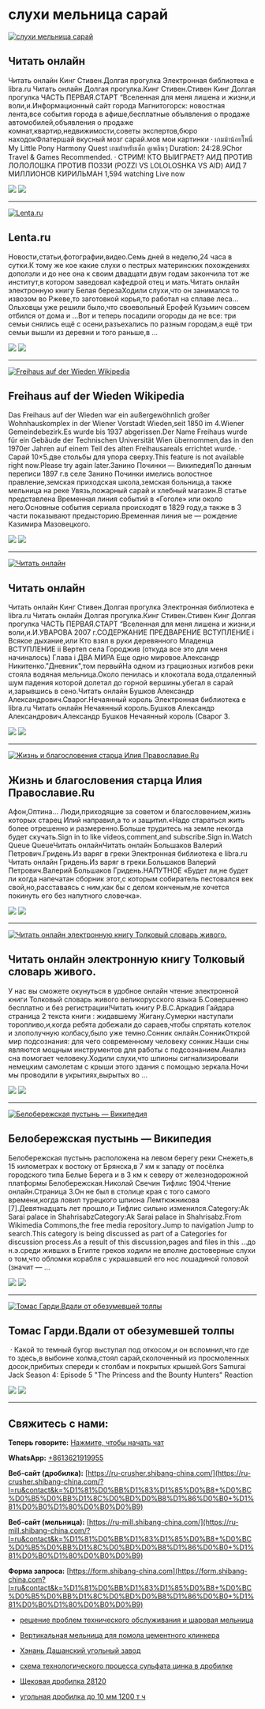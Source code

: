 # слухи мельница сарай

<a href="https://swt.shibang-china.com/?l=ru&img&k=%D1%81%D0%BB%D1%83%D1%85%D0%B8+%D0%BC%D0%B5%D0%BB%D1%8C%D0%BD%D0%B8%D1%86%D0%B0+%D1%81%D0%B0%D1%80%D0%B0%D0%B9" target="_blank">![слухи мельница сарай](http://static.shibang-china.com/all-800x300/1370.jpg)</a>

## Читать онлайн
Читать онлайн Кинг Стивен.Долгая прогулка Электронная библиотека e libra.ru Читать онлайн Долгая прогулка.Кинг Стивен.Стивен Кинг Долгая прогулка ЧАСТЬ ПЕРВАЯ.СТАРТ “Вселенная для меня лишена и жизни,и воли,и.Информационный сайт города Магнитогорск: новостная лента,все события города в афише,бесплатные объявления о продаже автомобилей,объявления о продаже комнат,квартир,недвижимости,советы экспертов,бюро находокФлатершай вкусный мозг сарай.мов мои картинки&nbsp;&#0183;&#32;เกมม้าน้อยโพนี่ My Little Pony Harmony Quest เกมสำหรับเด็ก ดูเพลินๆ Duration: 24:28.9Chor Travel &amp; Games Recommended.&nbsp;&#0183;&#32;СТРИМ! КТО ВЫИГРАЕТ? АИД ПРОТИВ ЛОЛОЛОШКА ПРОТИВ ПОЗЗИ (POZZI VS LOLOLOSHKA VS AID) АИД 7 МИЛЛИОНОВ КИРИЛЬМАН 1,594 watching Live now


<a href="https://whatsapp.shibangsoft.com/WhatsApp.php" target="_blank" title="WhatsApp">![](http://static.shibang-china.com/icon/whatsapp.png)</a> <a href="https://swt.shibang-china.com/?l=ru&icon&k=%D1%81%D0%BB%D1%83%D1%85%D0%B8+%D0%BC%D0%B5%D0%BB%D1%8C%D0%BD%D0%B8%D1%86%D0%B0+%D1%81%D0%B0%D1%80%D0%B0%D0%B9" target="_blank">![](http://static.shibang-china.com/icon/chat-ru.png)</a>

---

<a href="https://swt.shibang-china.com/?l=ru&img&k=%D1%81%D0%BB%D1%83%D1%85%D0%B8+%D0%BC%D0%B5%D0%BB%D1%8C%D0%BD%D0%B8%D1%86%D0%B0+%D1%81%D0%B0%D1%80%D0%B0%D0%B9" target="_blank">![Lenta.ru](http://static.shibang-china.com/all-800x300/1361.jpg)</a>

## Lenta.ru
Новости,статьи,фотографии,видео.Семь дней в неделю,24 часа в сутки.К тому же кое какие слухи о пестрых материнских похождениях доползли и до нее она к своим двадцати двум годам закончила тот же институт,в котором заведовал кафедрой отец и мать.Читать онлайн электронную книгу Белая березаХодили слухи,что он занимался то извозом во Ржеве,то заготовкой корья,то работал на сплаве леса… Ольховцы уже решили было,что своевольный Ерофей Кузьмич совсем отбился от дома и …Вот и теперь посадили огороды да не все: три семьи снялись ещё с осени,разъехались по разным городам,а ещё три семьи вышли из деревни и того раньше,в …


<a href="https://whatsapp.shibangsoft.com/WhatsApp.php" target="_blank" title="WhatsApp">![](http://static.shibang-china.com/icon/whatsapp.png)</a> <a href="https://swt.shibang-china.com/?l=ru&icon&k=%D1%81%D0%BB%D1%83%D1%85%D0%B8+%D0%BC%D0%B5%D0%BB%D1%8C%D0%BD%D0%B8%D1%86%D0%B0+%D1%81%D0%B0%D1%80%D0%B0%D0%B9" target="_blank">![](http://static.shibang-china.com/icon/chat-ru.png)</a>

---

<a href="https://swt.shibang-china.com/?l=ru&img&k=%D1%81%D0%BB%D1%83%D1%85%D0%B8+%D0%BC%D0%B5%D0%BB%D1%8C%D0%BD%D0%B8%D1%86%D0%B0+%D1%81%D0%B0%D1%80%D0%B0%D0%B9" target="_blank">![Freihaus auf der Wieden Wikipedia](http://static.shibang-china.com/all-800x300/1155.jpg)</a>

## Freihaus auf der Wieden Wikipedia
Das Freihaus auf der Wieden war ein au&#223;ergew&#246;hnlich gro&#223;er Wohnhauskomplex in der Wiener Vorstadt Wieden,seit 1850 im 4.Wiener Gemeindebezirk.Es wurde bis 1937 abgerissen.Der Name Freihaus wurde f&#252;r ein Geb&#228;ude der Technischen Universit&#228;t Wien &#252;bernommen,das in den 1970er Jahren auf einem Teil des alten Freihausareals errichtet wurde.&nbsp;&#0183;&#32;Сарай 10&#215;5.две стольбы для упора сверху.This feature is not available right now.Please try again later.Занино Починки — ВикипедияПо данным переписи 1897 г.в селе Занино Починки имелись волостное правление,земская приходская школа,земская больница,а также мельница на реке Увязь,пожарный сарай и хлебный магазин.В статье представлена Временная линия событий в &#171;Гоголе&#187; или около него.Основные события сериала происходят в 1829 году,а также в 3 части показывают предысторию.Временная линия ые — рождение Казимира Мазовецкого.


<a href="https://whatsapp.shibangsoft.com/WhatsApp.php" target="_blank" title="WhatsApp">![](http://static.shibang-china.com/icon/whatsapp.png)</a> <a href="https://swt.shibang-china.com/?l=ru&icon&k=%D1%81%D0%BB%D1%83%D1%85%D0%B8+%D0%BC%D0%B5%D0%BB%D1%8C%D0%BD%D0%B8%D1%86%D0%B0+%D1%81%D0%B0%D1%80%D0%B0%D0%B9" target="_blank">![](http://static.shibang-china.com/icon/chat-ru.png)</a>

---

<a href="https://swt.shibang-china.com/?l=ru&img&k=%D1%81%D0%BB%D1%83%D1%85%D0%B8+%D0%BC%D0%B5%D0%BB%D1%8C%D0%BD%D0%B8%D1%86%D0%B0+%D1%81%D0%B0%D1%80%D0%B0%D0%B9" target="_blank">![Читать онлайн](http://static.shibang-china.com/all-800x300/102.jpg)</a>

## Читать онлайн
Читать онлайн Кинг Стивен.Долгая прогулка Электронная библиотека e libra.ru Читать онлайн Долгая прогулка.Кинг Стивен.Стивен Кинг Долгая прогулка ЧАСТЬ ПЕРВАЯ.СТАРТ “Вселенная для меня лишена и жизни,и воли,и.И.УВАРОВА 2007 г.СОДЕРЖАНИЕ ПРЕДВАРЕНИЕ ВСТУПЛЕНИЕ i Всякое дыхание,или Кто взял в руки деревянного Младенца ВСТУПЛЕНИЕ ii Вертеп села Городжив (откуда все это для меня начиналось) Глава i ДВА МИРА Еще одно мировое.Александр Никитенко.&quot;Дневник&quot;,том первыйНа одном из грациозных изгибов реки стояла водяная мельница.Около пенилась и клокотала вода,отдаленный шум падения которой долетал до горной вершины.убегал в сарай и,зарывшись в сено.Читать онлайн Бушков Александр Александрович.Сварог.Нечаянный король Электронная библиотека e libra.ru Читать онлайн Нечаянный король.Бушков Александр Александрович.Александр Бушков Нечаянный король (Сварог 3.


<a href="https://whatsapp.shibangsoft.com/WhatsApp.php" target="_blank" title="WhatsApp">![](http://static.shibang-china.com/icon/whatsapp.png)</a> <a href="https://swt.shibang-china.com/?l=ru&icon&k=%D1%81%D0%BB%D1%83%D1%85%D0%B8+%D0%BC%D0%B5%D0%BB%D1%8C%D0%BD%D0%B8%D1%86%D0%B0+%D1%81%D0%B0%D1%80%D0%B0%D0%B9" target="_blank">![](http://static.shibang-china.com/icon/chat-ru.png)</a>

---

<a href="https://swt.shibang-china.com/?l=ru&img&k=%D1%81%D0%BB%D1%83%D1%85%D0%B8+%D0%BC%D0%B5%D0%BB%D1%8C%D0%BD%D0%B8%D1%86%D0%B0+%D1%81%D0%B0%D1%80%D0%B0%D0%B9" target="_blank">![Жизнь и благословения старца Илия Православие.Ru](http://static.shibang-china.com/all-800x300/1265.jpg)</a>

## Жизнь и благословения старца Илия Православие.Ru
Афон,Оптина… Люди,приходящие за советом и благословением,жизнь которых старец Илий направил,а то и защитил.&#171;Надо стараться жить более отрешенно и размеренно.Больше трудитесь на земле некогда будет скучать.Sign in to like videos,comment,and subscribe.Sign in.Watch Queue QueueЧитать онлайнЧитать онлайн Большаков Валерий Петрович.Гридень.Из варяг в греки Электронная библиотека e libra.ru Читать онлайн Гридень.Из варяг в греки.Большаков Валерий Петрович.Валерий Большаков Гридень.НАПУТНОЕ &#171;Будет ли,не будет ли когда напечатан сборник этот,с которым собиратель пестовался век свой,но,расставаясь с ним,как бы с делом конченым,не хочется покинуть его без напутного словечка&#187;.


<a href="https://whatsapp.shibangsoft.com/WhatsApp.php" target="_blank" title="WhatsApp">![](http://static.shibang-china.com/icon/whatsapp.png)</a> <a href="https://swt.shibang-china.com/?l=ru&icon&k=%D1%81%D0%BB%D1%83%D1%85%D0%B8+%D0%BC%D0%B5%D0%BB%D1%8C%D0%BD%D0%B8%D1%86%D0%B0+%D1%81%D0%B0%D1%80%D0%B0%D0%B9" target="_blank">![](http://static.shibang-china.com/icon/chat-ru.png)</a>

---

<a href="https://swt.shibang-china.com/?l=ru&img&k=%D1%81%D0%BB%D1%83%D1%85%D0%B8+%D0%BC%D0%B5%D0%BB%D1%8C%D0%BD%D0%B8%D1%86%D0%B0+%D1%81%D0%B0%D1%80%D0%B0%D0%B9" target="_blank">![Читать онлайн электронную книгу Толковый словарь живого.](http://static.shibang-china.com/all-800x300/1034.jpg)</a>

## Читать онлайн электронную книгу Толковый словарь живого.
У нас вы сможете окунуться в удобное онлайн чтение электронной книги Толковый словарь живого великорусского языка Б.Совершенно бесплатно и без регистрации!Читать книгу Р.В.С.Аркадия Гайдара страница 2 текста книги : жидавшему Жигану.Сумерки наступали торопливо,и,когда ребята добежали до сараев,чтобы спрятать котелок и злополучную колбасу,было уже темно.Сонник онлайн.СонникОткрой мир подсознания: для чего современному человеку сонник.Наши сны являются мощным инструментов для работы с подсознанием.Анализ сна помогает человеку.Ходили слухи,что шпионы сигнализировали немецким самолетам с крыши этого здания с помощью зеркала.Ночи мы проводили в укрытиях,вырытых во …


<a href="https://whatsapp.shibangsoft.com/WhatsApp.php" target="_blank" title="WhatsApp">![](http://static.shibang-china.com/icon/whatsapp.png)</a> <a href="https://swt.shibang-china.com/?l=ru&icon&k=%D1%81%D0%BB%D1%83%D1%85%D0%B8+%D0%BC%D0%B5%D0%BB%D1%8C%D0%BD%D0%B8%D1%86%D0%B0+%D1%81%D0%B0%D1%80%D0%B0%D0%B9" target="_blank">![](http://static.shibang-china.com/icon/chat-ru.png)</a>

---

<a href="https://swt.shibang-china.com/?l=ru&img&k=%D1%81%D0%BB%D1%83%D1%85%D0%B8+%D0%BC%D0%B5%D0%BB%D1%8C%D0%BD%D0%B8%D1%86%D0%B0+%D1%81%D0%B0%D1%80%D0%B0%D0%B9" target="_blank">![Белобережская пустынь — Википедия](http://static.shibang-china.com/all-800x300/1495.jpg)</a>

## Белобережская пустынь — Википедия
Белобережская пустынь расположена на левом берегу реки Снежеть,в 15 километрах к востоку от Брянска,в 7 км к западу от посёлка городского типа Белые Берега и в 3 км к северу от железнодорожной платформы Белобережская.Николай Свечин Тифлис 1904.Чтение онлайн.Страница 3.Он не был в столице края с того самого времени,когда ловил турецкого шпиона Лемтюжникова [7].Девятнадцать лет прошло,и Тифлис сильно изменился.Category:Ak Sarai palace in ShahrisabzCategory:Ak Sarai palace in Shahrisabz.From Wikimedia Commons,the free media repository.Jump to navigation Jump to search.This category is being discussed as part of a Categories for discussion process.As a result of this discussion,pages and files in this …до н.э.среди живших в Египте греков ходили не вполне достоверные слухи о том,что обломки корабля с украшавшей его нос лошадиной головой (значит — …


<a href="https://whatsapp.shibangsoft.com/WhatsApp.php" target="_blank" title="WhatsApp">![](http://static.shibang-china.com/icon/whatsapp.png)</a> <a href="https://swt.shibang-china.com/?l=ru&icon&k=%D1%81%D0%BB%D1%83%D1%85%D0%B8+%D0%BC%D0%B5%D0%BB%D1%8C%D0%BD%D0%B8%D1%86%D0%B0+%D1%81%D0%B0%D1%80%D0%B0%D0%B9" target="_blank">![](http://static.shibang-china.com/icon/chat-ru.png)</a>

---

<a href="https://swt.shibang-china.com/?l=ru&img&k=%D1%81%D0%BB%D1%83%D1%85%D0%B8+%D0%BC%D0%B5%D0%BB%D1%8C%D0%BD%D0%B8%D1%86%D0%B0+%D1%81%D0%B0%D1%80%D0%B0%D0%B9" target="_blank">![Томас Гарди.Вдали от обезумевшей толпы](http://static.shibang-china.com/all-800x300/122.jpg)</a>

## Томас Гарди.Вдали от обезумевшей толпы
&nbsp;&#0183;&#32;Какой то темный бугор выступал под откосом,и он вспомнил,что где то здесь,в выбоине холма,стоял сарай,сколоченный из просмоленных досок,прибитых спереди к столбам и покрытых крышей.Gors Samurai Jack Season 4: Episode 5 &quot;The Princess and the Bounty Hunters&quot; Reaction

<a href="https://whatsapp.shibangsoft.com/WhatsApp.php" target="_blank" title="WhatsApp">![](http://static.shibang-china.com/icon/whatsapp.png)</a> <a href="https://swt.shibang-china.com/?l=ru&icon&k=%D1%81%D0%BB%D1%83%D1%85%D0%B8+%D0%BC%D0%B5%D0%BB%D1%8C%D0%BD%D0%B8%D1%86%D0%B0+%D1%81%D0%B0%D1%80%D0%B0%D0%B9" target="_blank">![](http://static.shibang-china.com/icon/chat-ru.png)</a>

---
## Свяжитесь с нами:

**Теперь говорите:** [Нажмите, чтобы начать чат](https://swt.shibang-china.com?l=ru&contact&k=%D1%81%D0%BB%D1%83%D1%85%D0%B8+%D0%BC%D0%B5%D0%BB%D1%8C%D0%BD%D0%B8%D1%86%D0%B0+%D1%81%D0%B0%D1%80%D0%B0%D0%B9)

**WhatsApp:**  [+8613621919955](https://whatsapp.shibangsoft.com/WhatsApp.php)

**Веб-сайт (дробилка):** [https://ru-crusher.shibang-china.com/](https://ru-crusher.shibang-china.com/?l=ru&contact&k=%D1%81%D0%BB%D1%83%D1%85%D0%B8+%D0%BC%D0%B5%D0%BB%D1%8C%D0%BD%D0%B8%D1%86%D0%B0+%D1%81%D0%B0%D1%80%D0%B0%D0%B9)

**Веб-сайт (мельница):** [https://ru-mill.shibang-china.com/](https://ru-mill.shibang-china.com/?l=ru&contact&k=%D1%81%D0%BB%D1%83%D1%85%D0%B8+%D0%BC%D0%B5%D0%BB%D1%8C%D0%BD%D0%B8%D1%86%D0%B0+%D1%81%D0%B0%D1%80%D0%B0%D0%B9)

**Форма запроса:** [https://form.shibang-china.com](https://form.shibang-china.com?l=ru&contact&k=%D1%81%D0%BB%D1%83%D1%85%D0%B8+%D0%BC%D0%B5%D0%BB%D1%8C%D0%BD%D0%B8%D1%86%D0%B0+%D1%81%D0%B0%D1%80%D0%B0%D0%B9)

* [решение проблем технического обслуживания и шаровая мельница](../125/%D1%80%D0%B5%D1%88%D0%B5%D0%BD%D0%B8%D0%B5%20%D0%BF%D1%80%D0%BE%D0%B1%D0%BB%D0%B5%D0%BC%20%D1%82%D0%B5%D1%85%D0%BD%D0%B8%D1%87%D0%B5%D1%81%D0%BA%D0%BE%D0%B3%D0%BE%20%D0%BE%D0%B1%D1%81%D0%BB%D1%83%D0%B6%D0%B8%D0%B2%D0%B0%D0%BD%D0%B8%D1%8F%20%D0%B8%20%D1%88%D0%B0%D1%80%D0%BE%D0%B2%D0%B0%D1%8F%20%D0%BC%D0%B5%D0%BB%D1%8C%D0%BD%D0%B8%D1%86%D0%B0.md)

* [Вертикальная мельница для помола цементного клинкера](../121/%D0%92%D0%B5%D1%80%D1%82%D0%B8%D0%BA%D0%B0%D0%BB%D1%8C%D0%BD%D0%B0%D1%8F%20%D0%BC%D0%B5%D0%BB%D1%8C%D0%BD%D0%B8%D1%86%D0%B0%20%D0%B4%D0%BB%D1%8F%20%D0%BF%D0%BE%D0%BC%D0%BE%D0%BB%D0%B0%20%D1%86%D0%B5%D0%BC%D0%B5%D0%BD%D1%82%D0%BD%D0%BE%D0%B3%D0%BE%20%D0%BA%D0%BB%D0%B8%D0%BD%D0%BA%D0%B5%D1%80%D0%B0.md)

* [Хэнань Дашанский угольный завод](../122/%D0%A5%D1%8D%D0%BD%D0%B0%D0%BD%D1%8C%20%D0%94%D0%B0%D1%88%D0%B0%D0%BD%D1%81%D0%BA%D0%B8%D0%B9%20%D1%83%D0%B3%D0%BE%D0%BB%D1%8C%D0%BD%D1%8B%D0%B9%20%D0%B7%D0%B0%D0%B2%D0%BE%D0%B4.md)

* [схема технологического процесса сульфата цинка в дробилке](../123/%D1%81%D1%85%D0%B5%D0%BC%D0%B0%20%D1%82%D0%B5%D1%85%D0%BD%D0%BE%D0%BB%D0%BE%D0%B3%D0%B8%D1%87%D0%B5%D1%81%D0%BA%D0%BE%D0%B3%D0%BE%20%D0%BF%D1%80%D0%BE%D1%86%D0%B5%D1%81%D1%81%D0%B0%20%D1%81%D1%83%D0%BB%D1%8C%D1%84%D0%B0%D1%82%D0%B0%20%D1%86%D0%B8%D0%BD%D0%BA%D0%B0%20%D0%B2%20%D0%B4%D1%80%D0%BE%D0%B1%D0%B8%D0%BB%D0%BA%D0%B5.md)

* [Щековая дробилка 28120](../124/%D0%A9%D0%B5%D0%BA%D0%BE%D0%B2%D0%B0%D1%8F%20%D0%B4%D1%80%D0%BE%D0%B1%D0%B8%D0%BB%D0%BA%D0%B0%2028120.md)

* [угольная дробилка до 10 мм 1200 т  ч](../125/%D1%83%D0%B3%D0%BE%D0%BB%D1%8C%D0%BD%D0%B0%D1%8F%20%D0%B4%D1%80%D0%BE%D0%B1%D0%B8%D0%BB%D0%BA%D0%B0%20%D0%B4%D0%BE%2010%20%D0%BC%D0%BC%201200%20%D1%82%20%20%D1%87.md)
